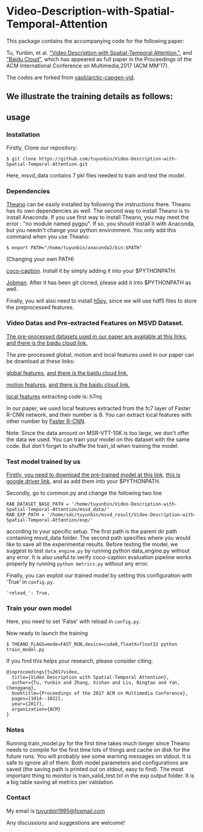 # Video-Description-with-Spatial-Temporal-Attention
This package contains the accompanying code for the following paper:

Tu, Yunbin, et al. ["Video Description with Spatial-Temporal Attention."](https://dl.acm.org/citation.cfm?id=3123266.3123354), and ["Baidu Cloud"](https://pan.baidu.com/s/1Aooe0aJ8Xid9gjtfTRn1_A&shfl=sharepset), which has appeared as full paper in the Proceedings of the ACM International Conference on Multimedia,2017 (ACM MM'17). 

The codes are forked from [yaoli/arctic-capgen-vid](https://github.com/yaoli/arctic-capgen-vid).

## We illustrate the training details as follows:

## usage

### Installation

Firstly, Clone our repository:
```
$ git clone https://github.com/tuyunbin/Video-Description-with-Spatial-Temporal-Attention.git
```

Here, msvd_data contains 7 pkl files needed to train and test the model.
### Dependencies

[Theano](http://deeplearning.net/software/theano/install.html) can be easily installed by following the instructions there. Theano has its own dependencies as well. The second way to install Theano is to install Anaconda. If you use first way to install Theano, you may meet the error : "no module named pygpu". If so, you should install it with Anaconda, but you needn't change your python environment. You only add this command when you use Theano:
```
$ export PATH="/home/tuyunbin/anaconda2/bin:$PATH"
```
(Changing your own PATH)

[coco-caption](https://github.com/tylin/coco-caption). Install it by simply adding it into your $PYTHONPATH.

[Jobman](http://deeplearning.net/software/jobman/install.html). After it has been git cloned, please add it into $PYTHONPATH as well.

Finally, you will also need to install [h5py](https://pypi.org/project/h5py/), since we will use hdf5 files to store the preprocessed features.

### Video Datas and Pre-extracted Features on MSVD Dataset.

[The pre-processed datasets used in our paper are available at this links](https://drive.google.com/file/d/1LyfN6s8xKju-iad8M3OvaqFeoPT4aQV9/view?usp=sharing), [and there is the baidu cloud link.](https://pan.baidu.com/s/1o-RlsSaLlxYJHzkhhKwQxw)

The pre-processed global, motion and local features used in our paper can be download at these links:

[global features](https://drive.google.com/file/d/1tiZg3q7RJtMJbFzgUeS0NyGsfuXce8yh/view?usp=sharing), [and there is the baidu cloud link.](https://pan.baidu.com/s/1xUKRUC_zl2CG_CrPPNKfww)

[motion features](https://drive.google.com/file/d/1U0Spn3dsDamhDT_Akx-ySHvpZlgOsx9B/view?usp=sharing), [and there is the baidu cloud link.](https://pan.baidu.com/s/1n-ITIIhddak0X-rXmACSWw)

[local features](https://pan.baidu.com/s/1DmYH6FmtKLmepLnBMOcDFw)
extracting code is: h7nq

In our paper, we used local features extracted from the fc7 layer of Faster R-CNN network, and their number is 8. You can extract local features with other number by [Faster R-CNN](https://github.com/rbgirshick/py-faster-rcnn).

Note: Since the data amount on MSR-VTT-10K is too large, we don't offer the data we used. You can train your model on this dataset with the same code. But don't forget to shuffle the train_id when training the model. 

### Test model trained by us

[Firstly, you need to download the pre-trained model at this link](https://pan.baidu.com/s/1lGCDpqd0pbb5ot1P-Nw4bg), [this is google driver link](https://drive.google.com/open?id=1gEXiI1X78-NXB6Qg00p2RXfpJYUjYYUQ), and as add them into your $PYTHONPATH. 

Secondly, go to common.py and change the following two line 
```
RAB_DATASET_BASE_PATH = '/home/tuyunbin/Video-Description-with-Spatial-Temporal-Attention/msvd_data/' 
RAB_EXP_PATH = '/home/sdc/tuyunbin/msvd_result/Video-Description-with-Spatial-Temporal-Attention/exp/' 
```
according to your specific setup. The first path is the parent dir path containing msvd_data folder. The second path specifies where you would like to save all the experimental results.
Before testing the model, we suggest to test ```data_engine.py``` by running python data_engine.py without any error.
It is also useful to verify coco-caption evaluation pipeline works properly by running ```python metrics.py``` without any error.

Finally, you can exploit our trained model by setting this configuration with 'True' in ```config.py```.
```
'reload_': True,
```

### Train your own model
Here, you need to set 'False' with reload in ```config.py```.

Now ready to launch the training
```
$ THEANO_FLAGS=mode=FAST_RUN,device=cuda0,floatX=float32 python train_model.py
```

If you find this helps your research, please consider citing:
```
@inproceedings{tu2017video,
  title={Video Description with Spatial-Temporal Attention},
  author={Tu, Yunbin and Zhang, Xishan and Liu, Bingtao and Yan, Chenggang},
  booktitle={Proceedings of the 2017 ACM on Multimedia Conference},
  pages={1014--1022},
  year={2017},
  organization={ACM}
}
```

### Notes

Running train_model.py for the first time takes much longer since Theano needs to compile for the first time lots of things and cache on disk for the future runs. You will probably see some warning messages on stdout. It is safe to ignore all of them. Both model parameters and configurations are saved (the saving path is printed out on stdout, easy to find). The most important thing to monitor is train_valid_test.txt in the exp output folder. It is a big table saving all metrics per validation. 

### Contact
My email is tuyunbin1995@foxmail.com

Any discussions and suggestions are welcome!
